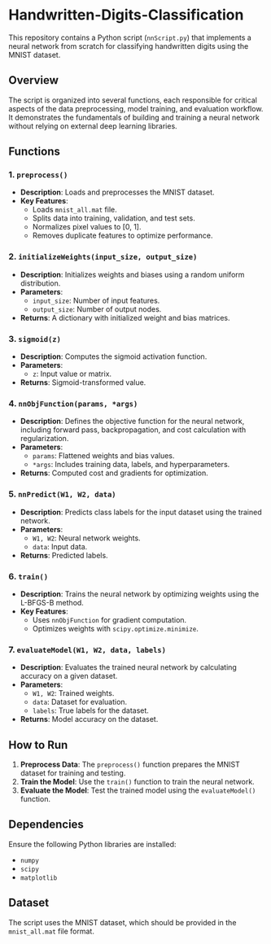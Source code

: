 # Handwritten-Digits-Classification

This repository contains a Python script (`nnScript.py`) that implements a neural network from scratch for classifying handwritten digits using the MNIST dataset.

## Overview

The script is organized into several functions, each responsible for critical aspects of the data preprocessing, model training, and evaluation workflow. It demonstrates the fundamentals of building and training a neural network without relying on external deep learning libraries.

## Functions

### 1. `preprocess()`
- **Description**: Loads and preprocesses the MNIST dataset.
- **Key Features**:
  - Loads `mnist_all.mat` file.
  - Splits data into training, validation, and test sets.
  - Normalizes pixel values to [0, 1].
  - Removes duplicate features to optimize performance.

### 2. `initializeWeights(input_size, output_size)`
- **Description**: Initializes weights and biases using a random uniform distribution.
- **Parameters**:
  - `input_size`: Number of input features.
  - `output_size`: Number of output nodes.
- **Returns**: A dictionary with initialized weight and bias matrices.

### 3. `sigmoid(z)`
- **Description**: Computes the sigmoid activation function.
- **Parameters**:
  - `z`: Input value or matrix.
- **Returns**: Sigmoid-transformed value.

### 4. `nnObjFunction(params, *args)`
- **Description**: Defines the objective function for the neural network, including forward pass, backpropagation, and cost calculation with regularization.
- **Parameters**:
  - `params`: Flattened weights and bias values.
  - `*args`: Includes training data, labels, and hyperparameters.
- **Returns**: Computed cost and gradients for optimization.

### 5. `nnPredict(W1, W2, data)`
- **Description**: Predicts class labels for the input dataset using the trained network.
- **Parameters**:
  - `W1, W2`: Neural network weights.
  - `data`: Input data.
- **Returns**: Predicted labels.

### 6. `train()`
- **Description**: Trains the neural network by optimizing weights using the L-BFGS-B method.
- **Key Features**:
  - Uses `nnObjFunction` for gradient computation.
  - Optimizes weights with `scipy.optimize.minimize`.

### 7. `evaluateModel(W1, W2, data, labels)`
- **Description**: Evaluates the trained neural network by calculating accuracy on a given dataset.
- **Parameters**:
  - `W1, W2`: Trained weights.
  - `data`: Dataset for evaluation.
  - `labels`: True labels for the dataset.
- **Returns**: Model accuracy on the dataset.

## How to Run

1. **Preprocess Data**: The `preprocess()` function prepares the MNIST dataset for training and testing.
2. **Train the Model**: Use the `train()` function to train the neural network.
3. **Evaluate the Model**: Test the trained model using the `evaluateModel()` function.

## Dependencies

Ensure the following Python libraries are installed:
- `numpy`
- `scipy`
- `matplotlib`

## Dataset

The script uses the MNIST dataset, which should be provided in the `mnist_all.mat` file format.
